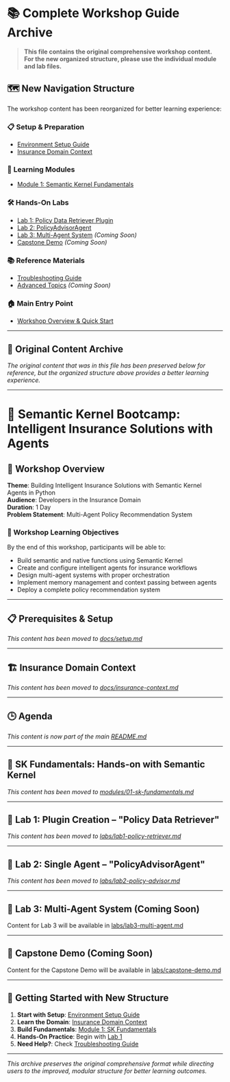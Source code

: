 # 📚 Complete Workshop Guide Archive

> **This file contains the original comprehensive workshop content.**  
> **For the new organized structure, please use the individual module and lab files.**

## 🗺️ New Navigation Structure

The workshop content has been reorganized for better learning experience:

### 📋 **Setup & Preparation**
- [Environment Setup Guide](docs/setup.md)
- [Insurance Domain Context](docs/insurance-context.md)

### 🎯 **Learning Modules**
- [Module 1: Semantic Kernel Fundamentals](modules/01-sk-fundamentals.md)

### 🛠️ **Hands-On Labs**
- [Lab 1: Policy Data Retriever Plugin](labs/lab1-policy-retriever.md)
- [Lab 2: PolicyAdvisorAgent](labs/lab2-policy-advisor.md)
- [Lab 3: Multi-Agent System](labs/lab3-multi-agent.md) *(Coming Soon)*
- [Capstone Demo](labs/capstone-demo.md) *(Coming Soon)*

### 📚 **Reference Materials**
- [Troubleshooting Guide](docs/troubleshooting.md)
- [Advanced Topics](docs/advanced-topics.md) *(Coming Soon)*

### 🏠 **Main Entry Point**
- [Workshop Overview & Quick Start](README.md)

---

## 📖 Original Content Archive

*The original content that was in this file has been preserved below for reference, but the organized structure above provides a better learning experience.*

---

# 🧠 Semantic Kernel Bootcamp: Intelligent Insurance Solutions with Agents

## 📅 Workshop Overview

**Theme**: Building Intelligent Insurance Solutions with Semantic Kernel Agents in Python  
**Audience**: Developers in the Insurance Domain  
**Duration**: 1 Day  
**Problem Statement**: Multi-Agent Policy Recommendation System

### 🎯 Workshop Learning Objectives
By the end of this workshop, participants will be able to:
- Build semantic and native functions using Semantic Kernel
- Create and configure intelligent agents for insurance workflows
- Design multi-agent systems with proper orchestration
- Implement memory management and context passing between agents
- Deploy a complete policy recommendation system

---

## 📋 Prerequisites & Setup

*This content has been moved to [docs/setup.md](docs/setup.md)*

---

## 🏗️ Insurance Domain Context

*This content has been moved to [docs/insurance-context.md](docs/insurance-context.md)*

---

## 🕒 Agenda

*This content is now part of the main [README.md](README.md)*

---

## 🔹 SK Fundamentals: Hands-on with Semantic Kernel

*This content has been moved to [modules/01-sk-fundamentals.md](modules/01-sk-fundamentals.md)*

---

## 🔹 Lab 1: Plugin Creation – "Policy Data Retriever"

*This content has been moved to [labs/lab1-policy-retriever.md](labs/lab1-policy-retriever.md)*

---

## 🔹 Lab 2: Single Agent – "PolicyAdvisorAgent"

*This content has been moved to [labs/lab2-policy-advisor.md](labs/lab2-policy-advisor.md)*

---

## 🔹 Lab 3: Multi-Agent System (Coming Soon)

Content for Lab 3 will be available in [labs/lab3-multi-agent.md](labs/lab3-multi-agent.md)

---

## 🔹 Capstone Demo (Coming Soon)

Content for the Capstone Demo will be available in [labs/capstone-demo.md](labs/capstone-demo.md)

---

## 🚀 Getting Started with New Structure

1. **Start with Setup**: [Environment Setup Guide](docs/setup.md)
2. **Learn the Domain**: [Insurance Domain Context](docs/insurance-context.md)
3. **Build Fundamentals**: [Module 1: SK Fundamentals](modules/01-sk-fundamentals.md)
4. **Hands-On Practice**: Begin with [Lab 1](labs/lab1-policy-retriever.md)
5. **Need Help?**: Check [Troubleshooting Guide](docs/troubleshooting.md)

---

*This archive preserves the original comprehensive format while directing users to the improved, modular structure for better learning outcomes.*
